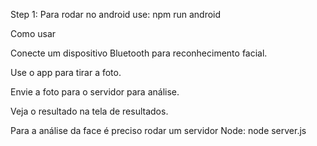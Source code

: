 Step 1: Para rodar no android use:
npm run android

Como usar

Conecte um dispositivo Bluetooth para reconhecimento facial.

Use o app para tirar a foto.

Envie a foto para o servidor para análise.

Veja o resultado na tela de resultados.


Para a análise da face é preciso rodar um servidor Node:
node server.js
